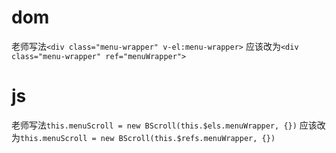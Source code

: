 # dom
老师写法`<div class="menu-wrapper" v-el:menu-wrapper>`
应该改为`<div class="menu-wrapper" ref="menuWrapper">`

# js
老师写法`this.menuScroll = new BScroll(this.$els.menuWrapper, {})`
应该改为`this.menuScroll = new BScroll(this.$refs.menuWrapper, {})`